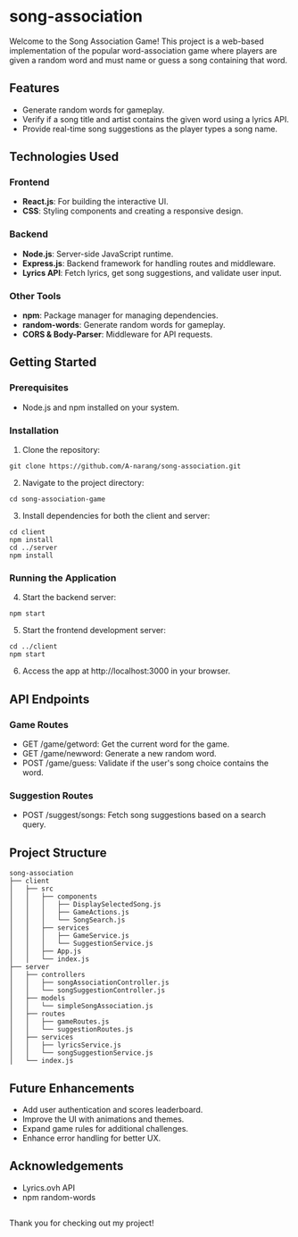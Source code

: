 # song-association
 
Welcome to the Song Association Game! This project is a web-based implementation of the popular word-association game where players are given a random word and must name or guess a song containing that word.

## Features

- Generate random words for gameplay.
- Verify if a song title and artist contains the given word using a lyrics API.
- Provide real-time song suggestions as the player types a song name.

## Technologies Used

### Frontend

- **React.js**: For building the interactive UI.
- **CSS**: Styling components and creating a responsive design.

### Backend

- **Node.js**: Server-side JavaScript runtime.
- **Express.js**: Backend framework for handling routes and middleware.
- **Lyrics API**: Fetch lyrics, get song suggestions, and validate user input.

### Other Tools

- **npm**: Package manager for managing dependencies.
- **random-words**: Generate random words for gameplay.
- **CORS & Body-Parser**: Middleware for API requests.

## Getting Started

### Prerequisites

- Node.js and npm installed on your system.

### Installation

1. Clone the repository:

```
git clone https://github.com/A-narang/song-association.git
```

2. Navigate to the project directory:

```
cd song-association-game
```

3. Install dependencies for both the client and server:

```
cd client
npm install
cd ../server
npm install
```

### Running the Application

4. Start the backend server:

```
npm start
```

5. Start the frontend development server:

```
cd ../client
npm start
```

6. Access the app at http://localhost:3000 in your browser.

## API Endpoints

### Game Routes

- GET /game/getword: Get the current word for the game.
- GET /game/newword: Generate a new random word.
- POST /game/guess: Validate if the user's song choice contains the word.

### Suggestion Routes

- POST /suggest/songs: Fetch song suggestions based on a search query.

## Project Structure 
```
song-association
├── client
│   ├── src
│   │   ├── components
│   │   │   ├── DisplaySelectedSong.js
│   │   │   ├── GameActions.js
│   │   │   └── SongSearch.js
│   │   ├── services
│   │   │   ├── GameService.js
│   │   │   └── SuggestionService.js
│   │   ├── App.js
│   │   └── index.js
├── server
│   ├── controllers
│   │   ├── songAssociationController.js
│   │   └── songSuggestionController.js
│   ├── models
│   │   └── simpleSongAssociation.js
│   ├── routes
│   │   ├── gameRoutes.js
│   │   └── suggestionRoutes.js
│   ├── services
│   │   ├── lyricsService.js
│   │   └── songSuggestionService.js
│   └── index.js
```
## Future Enhancements

- Add user authentication and scores leaderboard.
- Improve the UI with animations and themes.
- Expand game rules for additional challenges.
- Enhance error handling for better UX.
  
## Acknowledgements

- Lyrics.ovh API
- npm random-words

##

Thank you for checking out my project! 
